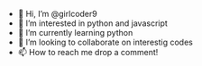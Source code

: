 - 👋 Hi, I’m @girlcoder9
- 👀 I’m interested in python and javascript
- 🌱 I’m currently learning python
- 💞️ I’m looking to collaborate on interestig codes
- 📫 How to reach me drop a comment!

<!---
girlcoder9/girlcoder9 is a ✨ special ✨ repository because its `README.md` (this file) appears on your GitHub profile.
You can click the Preview link to take a look at your changes.
--->

